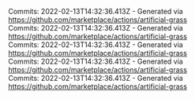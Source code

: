 Commits: 2022-02-13T14:32:36.413Z - Generated via https://github.com/marketplace/actions/artificial-grass
<br>
Commits: 2022-02-13T14:32:36.413Z - Generated via https://github.com/marketplace/actions/artificial-grass
<br>
Commits: 2022-02-13T14:32:36.413Z - Generated via https://github.com/marketplace/actions/artificial-grass
<br>
Commits: 2022-02-13T14:32:36.413Z - Generated via https://github.com/marketplace/actions/artificial-grass
<br>
Commits: 2022-02-13T14:32:36.413Z - Generated via https://github.com/marketplace/actions/artificial-grass
<br>
